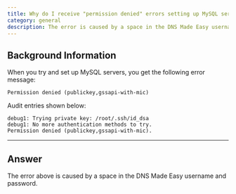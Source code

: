 ```yaml
---
title: Why do I receive "permission denied" errors setting up MySQL servers?
category: general
description: The error is caused by a space in the DNS Made Easy username and password.
---
```


## Background Information

When you try and set up MySQL servers, you get the following error message:

~~~
Permission denied (publickey,gssapi-with-mic)
~~~

Audit entries shown below:

~~~
debug1: Trying private key: /root/.ssh/id_dsa
debug1: No more authentication methods to try.
Permission denied (publickey,gssapi-with-mic).
~~~

* * *

## Answer

The error above is caused by a space in the DNS Made Easy username and password.
